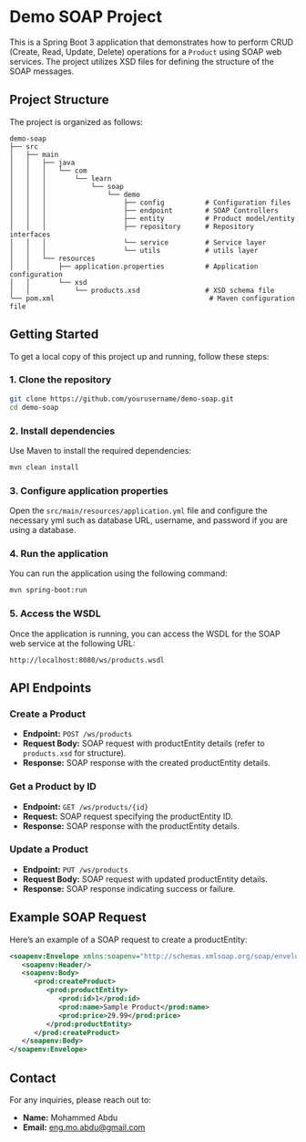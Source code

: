 # Demo SOAP Project

This is a Spring Boot 3 application that demonstrates how to perform CRUD (Create, Read, Update, Delete) operations for a `Product` using SOAP web services. The project utilizes XSD files for defining the structure of the SOAP messages.

## Project Structure

The project is organized as follows:

```
demo-soap
├── src
│   ├── main
│   │   ├── java
│   │   │   └── com
│   │   │       └── learn
│   │   │           └── soap
│   │   │               └── demo
│   │   │                   ├── config          # Configuration files
│   │   │                   ├── endpoint        # SOAP Controllers
│   │   │                   ├── entity          # Product model/entity
│   │   │                   ├── repository      # Repository interfaces
│   │   │                   └── service         # Service layer
│   │   │                   └── utils           # utils layer
│   │   └── resources
│   │       ├── application.properties          # Application configuration
│   │       └── xsd
│   │           └── products.xsd                # XSD schema file
└── pom.xml                                      # Maven configuration file
```

## Getting Started

To get a local copy of this project up and running, follow these steps:

### 1. Clone the repository

```bash
git clone https://github.com/yourusername/demo-soap.git
cd demo-soap
```

### 2. Install dependencies

Use Maven to install the required dependencies:

```bash
mvn clean install
```

### 3. Configure application properties

Open the `src/main/resources/application.yml` file and configure the necessary yml such as database URL, username, and password if you are using a database.

### 4. Run the application

You can run the application using the following command:

```bash
mvn spring-boot:run
```

### 5. Access the WSDL

Once the application is running, you can access the WSDL for the SOAP web service at the following URL:

```
http://localhost:8080/ws/products.wsdl
```

## API Endpoints

### Create a Product

- **Endpoint:** `POST /ws/products`
- **Request Body:** SOAP request with productEntity details (refer to `products.xsd` for structure).
- **Response:** SOAP response with the created productEntity details.

### Get a Product by ID

- **Endpoint:** `GET /ws/products/{id}`
- **Request:** SOAP request specifying the productEntity ID.
- **Response:** SOAP response with the productEntity details.

### Update a Product

- **Endpoint:** `PUT /ws/products`
- **Request Body:** SOAP request with updated productEntity details.
- **Response:** SOAP response indicating success or failure.

## Example SOAP Request

Here’s an example of a SOAP request to create a productEntity:

```xml
<soapenv:Envelope xmlns:soapenv="http://schemas.xmlsoap.org/soap/envelope/" xmlns:prod="http://www.learn.com/soapDemo/products">
   <soapenv:Header/>
   <soapenv:Body>
      <prod:createProduct>
         <prod:productEntity>
            <prod:id>1</prod:id>
            <prod:name>Sample Product</prod:name>
            <prod:price>29.99</prod:price>
         </prod:productEntity>
      </prod:createProduct>
   </soapenv:Body>
</soapenv:Envelope>
```

## Contact

For any inquiries, please reach out to:

- **Name:** Mohammed Abdu
- **Email:** eng.mo.abdu@gmail.com

